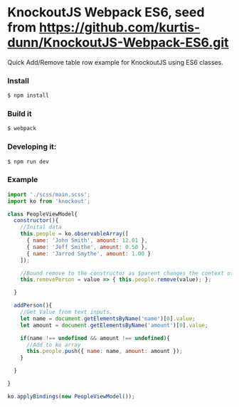 # KnockoutJS Webpack ES6, seed from https://github.com/kurtis-dunn/KnockoutJS-Webpack-ES6.git

Quick Add/Remove table row example for KnockoutJS using ES6 classes.

### Install

```bash
$ npm install
```

### Build it

```bash
$ webpack
```

### Developing it:

```bash
$ npm run dev

```


### Example

```js
import './scss/main.scss';
import ko from 'knockout';

class PeopleViewModel{
  constructor(){
    //Inital data
    this.people = ko.observableArray([
      { name: 'John Smith', amount: 12.01 },
      { name: 'Jeff Smithe', amount: 0.50 },
      { name: 'Jarrod Smythe', amount: 1.00 }
    ]);

    //Bound remove to the constructor as $parent changes the context of this in ES6 classes.
    this.removePerson = value => { this.people.remove(value); };

  }

  addPerson(){
    //Get Value from text inputs.
    let name = document.getElementsByName('name')[0].value;
    let amount = document.getElementsByName('amount')[0].value;

    if(name !== undefined && amount !== undefined){
      //Add to ko array
      this.people.push({ name: name, amount: amount });
    }

  }

}

ko.applyBindings(new PeopleViewModel());

```
